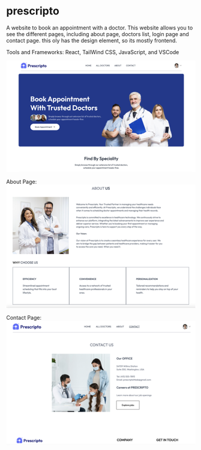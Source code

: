 # prescripto
A website to book an appointment with a doctor. This website allows you to see the different pages, including about page, doctors list, login page and contact page. this oly has the design element, so its mostly frontend. 

Tools and Frameworks: React, TailWind CSS, JavaScript, and VSCode

![App Screenshot](./images/home.png)

About Page:
![App Screenshot](./images/about.png)

Contact Page:
![App Screenshot](./images/contact.png)


